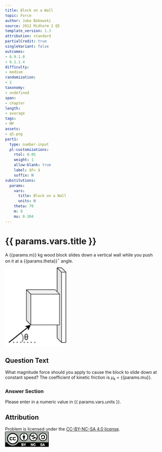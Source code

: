 ```yaml
---
title: Block on a Wall
topic: Force
author: Jake Bobowski
source: 2012 Midterm 2 Q5
template_version: 1.3
attribution: standard
partialCredit: true
singleVariant: false
outcomes:
- 6.9.1.0
- 6.1.1.4
difficulty:
- medium
randomization:
- 2
taxonomy:
- undefined
span:
- chapter
length:
- average
tags:
- MP
assets:
- q5.png
part1:
  type: number-input
  pl-customizations:
    rtol: 0.05
    weight: 1
    allow-blank: true
    label: $F= $
    suffix: N
substitutions:
  params:
    vars:
      title: Block on a Wall
      units: N
    theta: 70
    m: 8
    mu: 0.304
---
```

# {{ params.vars.title }}
A {{params.m}} kg wood block slides down a vertical wall while you push on it at a {{params.theta}}$^\circ$ angle.

<img src="q5.png" width=200px alt="Box pushed against a wall by a force at angle theta">

## Question Text

What magnitude force should you apply to cause the block to slide down at constant speed? The coefficient of kinetic friction is $\mu_k$ = {{params.mu}}.

### Answer Section

Please enter in a numeric value in {{ params.vars.units }}.

## Attribution

Problem is licensed under the [CC-BY-NC-SA 4.0 license](https://creativecommons.org/licenses/by-nc-sa/4.0/).<br> ![The Creative Commons 4.0 license requiring attribution-BY, non-commercial-NC, and share-alike-SA license.](https://raw.githubusercontent.com/firasm/bits/master/by-nc-sa.png)